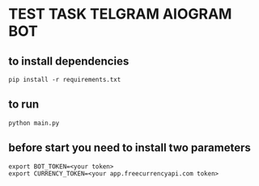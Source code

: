 # TEST TASK TELGRAM AIOGRAM BOT

## to install dependencies

```shell
pip install -r requirements.txt
```

## to run

```shell
python main.py
```

## before start you need to install two parameters

```shell
export BOT_TOKEN=<your token>
export CURRENCY_TOKEN=<your app.freecurrencyapi.com token>
```
